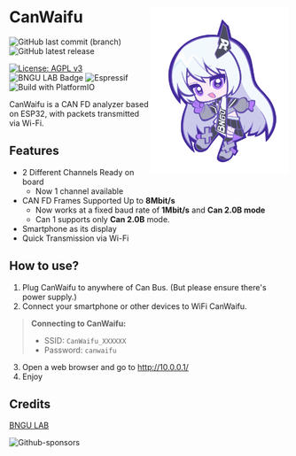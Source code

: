# CanWaifu <img src="images/CanWaifu-Waifu.png" width="250px" align="right"/>

![GitHub last commit (branch)](https://img.shields.io/github/last-commit/1-hexene/CanWaifu/develop?display_timestamp=committer&style=flat)
![GitHub latest release](https://img.shields.io/github/v/release/1-hexene/CanWaifu)

[![License: AGPL v3](https://img.shields.io/badge/License-AGPL_v3-blue.svg)](https://www.gnu.org/licenses/agpl-3.0)
![BNGU LAB Badge](https://badge.bngu.io/badge.svg)
![Espressif](https://img.shields.io/badge/espressif-E7352C.svg?style=flat&logo=espressif&logoColor=white)
![Build with PlatformIO](https://img.shields.io/badge/build%20with-PlatformIO-orange?logo=platformio)


CanWaifu is a CAN FD analyzer based on ESP32, with packets transmitted via Wi-Fi.

## Features
- 2 Different Channels Ready on board
    - Now 1 channel available
- CAN FD Frames Supported Up to **8Mbit/s**
    - Now works at a fixed baud rate of **1Mbit/s** and **Can 2.0B mode**
    - Can 1 supports only **Can 2.0B** mode.
- Smartphone as its display
- Quick Transmission via Wi-Fi

## How to use?

1. Plug CanWaifu to anywhere of Can Bus. (But please ensure there's power supply.)
2. Connect your smartphone or other devices to WiFi CanWaifu.

> **Connecting to CanWaifu:**
> - SSID: `CanWaifu_XXXXXX`
> - Password: `canwaifu`

3. Open a web browser and go to http://10.0.0.1/
4. Enjoy

## Credits

[BNGU LAB](https://BNGU.IO)

![Github-sponsors](https://img.shields.io/badge/sponsor-30363D?style=for-the-badge&logo=GitHub-Sponsors&logoColor=#EA4AAA)
